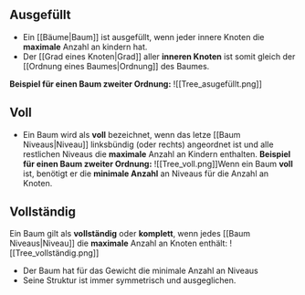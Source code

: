 ## Ausgefüllt
- Ein [[Bäume|Baum]] ist ausgefüllt, wenn jeder innere Knoten die **maximale** Anzahl an kindern hat.
- Der [[Grad eines Knoten|Grad]] aller **inneren Knoten** ist somit gleich der [[Ordnung eines Baumes|Ordnung]] des Baumes.

**Beispiel für einen Baum zweiter Ordnung:**
![[Tree_asugefüllt.png]]


## Voll
- Ein Baum wird als **voll** bezeichnet, wenn das letze [[Baum Niveaus|Niveau]] linksbündig (oder rechts) angeordnet ist und alle restlichen Niveaus die **maximale** Anzahl an Kindern enthalten.
**Beispiel für einen Baum zweiter Ordnung:**
![[Tree_voll.png]]Wenn ein Baum **voll** ist, benötigt er die **minimale Anzahl** an Niveaus für die Anzahl an Knoten.


## Vollständig
Ein Baum gilt als **vollständig** oder **komplett**, wenn jedes [[Baum Niveaus|Niveau]] die **maximale** Anzahl an Knoten enthält:
![[Tree_vollständig.png]]
- Der Baum hat für das Gewicht die minimale Anzahl an Niveaus
- Seine Struktur ist immer symmetrisch und ausgeglichen.